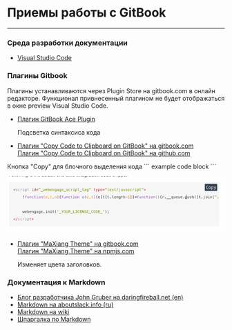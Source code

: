 # Приемы работы с GitBook
---
### Среда разработки документации

 * [Visual Studio Code](https://code.visualstudio.com/Download)


### Плагины Gitbook
 
 Плагины устанавливаются через Plugin Store на gitbook.com в онлайн редакторе. Функционал привнесенный плагином не будет 
 отображаться в окне preview Visual Studio Code.  

 * [Плагин GitBook Ace Plugin](syntax_highlighting.md)
 
   Подсветка синтаксиса кода
 
 * [Плагин "Copy Code to Clipboard on GitBook" на gitbook.com](https://plugins.gitbook.com/plugin/copy-code-button)  
   [Плагин "Copy Code to Clipboard on GitBook" на github.com](https://github.com/WebEngage/gitbook-plugin-copy-code-button)
 
 Кнопка "Copy" для блочного выделения кода \``` example code block \```
 
 ![Пример кнопки COPY](pic/gitbook-plugin-copy-code-button.gif)
 
 * [Плагин "MaXiang Theme" на gitbook.com](https://plugins.gitbook.com/plugin/maxiang)  
   [Плагин "MaXiang Theme" на npmjs.com](https://www.npmjs.com/package/gitbook-plugin-maxiang)
   
   Изменяет цвета заголовков.
 
### Документация к Markdown

 * [Блог разработчика John Gruber на daringfireball.net (en)](http://daringfireball.net/projects/markdown/)
 * [Markdown на aboutslack.info (ru)](http://aboutslack.info/pages/development/markdown-cheatsheet.html)
 * [Markdown на wiki](https://ru.wikipedia.org/wiki/Markdown)
 * [Шпаргалка по Markdown](markdown_cheatsheet.md)
 
<!--todo добавиь соглашение по форматированию кода в документации и репозитарии  -->
